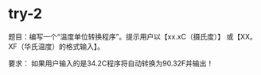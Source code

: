 # try-2
题目：编写一个“温度单位转换程序”。提示用户以【xx.xC（摄氏度）】
或【XX。XF（华氏温度）的格式输入】。

要求：
如果用户输入的是34.2C程序将自动转换为90.32F并输出！
